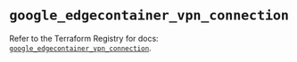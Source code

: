 # `google_edgecontainer_vpn_connection`

Refer to the Terraform Registry for docs: [`google_edgecontainer_vpn_connection`](https://registry.terraform.io/providers/hashicorp/google-beta/6.3.0/docs/resources/google_edgecontainer_vpn_connection).
